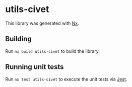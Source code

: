# utils-civet

This library was generated with [Nx](https://nx.dev).

## Building

Run `nx build utils-civet` to build the library.

## Running unit tests

Run `nx test utils-civet` to execute the unit tests via [Jest](https://jestjs.io).
